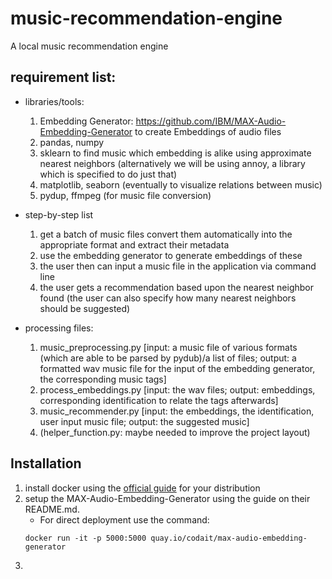# music-recommendation-engine
A local music recommendation engine
## requirement list:
- libraries/tools: 
    1. Embedding Generator: https://github.com/IBM/MAX-Audio-Embedding-Generator to create Embeddings of audio files
    2. pandas, numpy
    3. sklearn to find music which embedding is alike using approximate nearest neighbors (alternatively we will be using annoy, a library which is specified to do just that)
    4. matplotlib, seaborn (eventually to visualize relations between music)
    5. pydup, ffmpeg (for music file conversion)

- step-by-step list
    1. get a batch of music files convert them automatically into the appropriate format and extract their metadata
    2. use the embedding generator to generate embeddings of these
    3. the user then can input a music file in the application via command line
    4. the user gets a recommendation based upon the nearest neighbor found (the user can also specify how many nearest neighbors should be suggested)

- processing files:
    1. music\_preprocessing.py [input: a music file of various formats (which are able to be parsed by pydub)/a list of files; output: a formatted wav music file for the input of the embedding generator, the corresponding music tags]
    2. process\_embeddings.py [input: the wav files; output: embeddings, corresponding identification to relate the tags afterwards]
    3. music\_recommender.py [input: the embeddings, the identification, user input music file; output: the suggested music]
    4. (helper\_function.py: maybe needed to improve the project layout)

## Installation
1. install docker using the [official guide](https://docs.docker.com/engine/install/) for your distribution
2. setup the MAX-Audio-Embedding-Generator using the guide on their README.md.
    - For direct deployment use the command:
    ```
    docker run -it -p 5000:5000 quay.io/codait/max-audio-embedding-generator
    ```
3.
